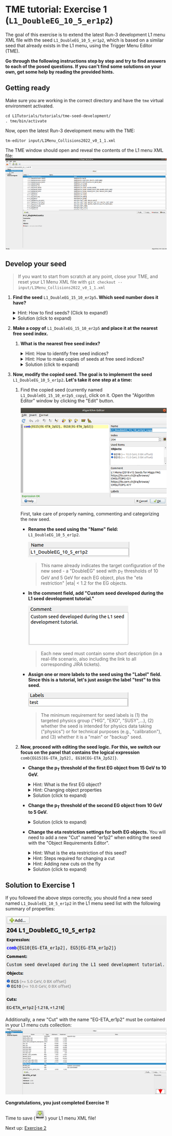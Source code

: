 # TME tutorial: Exercise 1 (`L1_DoubleEG_10_5_er1p2`)

The goal of this exercise is to extend the latest Run-3 development L1 menu XML file
with the seed `L1_DoubleEG_10_5_er1p2`, which is based on a similar seed that already exists in the L1 menu, using the Trigger Menu Editor (TME).

**Go through the following instructions step by step and try to find answers to each of the posed questions. If you can't find some solutions on your own, get some help by reading the provided hints.**

## Getting ready

Make sure you are working in the correct directory and have the `tme` virtual
environment activated.
```
cd L1Tutorials/tutorials/tme-seed-development/
. tme/bin/activate
```

Now, open the latest Run-3 development menu with the TME:
```
tm-editor input/L1Menu_Collisions2022_v0_1_1.xml
```

The TME window should open and reveal the contents of the L1 menu XML file:
![TME startup](images/tme_startup.png)

## Develop your seed

> If you want to start from scratch at any point, close your TME, and reset your L1 Menu XML file with ```git checkout -- input/L1Menu_Collisions2022_v0_1_1.xml```

1. **Find the seed** `L1_DoubleEG_15_10_er2p5`**. Which seed number does it have?**
    <details>
    <summary>Hint: How to find seeds? (Click to expand!)</summary>

    A seed can be found many ways. The easiest method is to search for it using
    the "Filter" field above the seed list (in the top right area, above the seed list).
    </details>


    <details>
    <summary>Solution (click to expand)</summary>

    The seed `L1_DoubleEG_15_10_er2p5` has the **number 205**.

    ![Original seed](images/ex1_original-seed.png)
    </details>

1. **Make a copy of** `L1_DoubleEG_15_10_er2p5` **and place it at the nearest free seed index.**
    1. **What is the nearest free seed index?**
        <details>
        <summary>Hint: How to identify free seed indices?</summary>

        You don't necessarily have to look for free seed indices by eye. The TME can help you identify the occupation status of indices. Try to look out for that TME feature. (See the next hint if you can't find it.)
        </details>

        <details>
        <summary>Hint: How to make copies of seeds at free seed indices?</summary>

        Click the source seed `L1_DoubleEG_15_10_er2p5`. In the detailed view that appeared in the lower half of the TME window, click "Copy".

        ![Original seed](images/ex1_original-seed.png)

        A copy dialog will open. The field "Index" contains the target seed index. You can use the "Select index" button ![Select index button](images/tme_index-button.png) next to the field to identify the nearest free index.
        </details>

        <details>
        <summary>Solution (click to expand)</summary>

        The nearest free seed index is 204. Here is where we place the seed copy.

        ![Seed index](images/ex1_seed-index.png)

        The resulting seed copy should appear above the original seed:

        ![Copied seed](images/ex1_original-seed-copy.png)
        </details>

1. **Now, modify the copied seed. The goal is to implement the seed** `L1_DoubleEG_10_5_er1p2`**. Let's take it one step at a time:**
    1. Find the copied seed (currently named `L1_DoubleEG_15_10_er2p5_copy`), click on it. Open the "Algorithm Editor" window by clicking the "Edit" button.

        ![Alogirthms editor](images/ex1_algorithms-editor.png)

        First, take care of properly naming, commenting and categorizing the new seed.
        * **Rename the seed using the "Name" field:** `L1_DoubleEG_10_5_er1p2`.

            ![Seed name](images/ex1_seed-name.png)
        
            > This name already indicates the target configuration of the new seed - a "DoubleEG" seed with p<sub>T</sub> thresholds of 10 GeV and 5 GeV for each EG object, plus the "eta restriction" |eta| < 1.2 for the EG objects.

        * **In the comment field, add "Custom seed developed during the L1 seed development tutorial."**

            ![Seed comment](images/ex1_seed-comment.png)

            > Each new seed must contain some short description (in a real-life scenario, also including the link to all corresponding JIRA tickets).

        * **Assign one or more labels to the seed using the "Label" field. Since this is a tutorial, let's just assign the label "test" to this seed.**

            ![Seed label](images/ex1_seed-label.png)

            > The minimum requirement for seed labels is (1) the targeted physics group ("HIG", "EXO", "SUSY",...), (2) whether the seed is intended for physics data taking ("physics") or for technical purposes (e.g., "calibration"), and (3) whether it is a "main" or "backup" seed.

    1. **Now, proceed with editing the seed logic. For this, we switch our focus on the panel that contains the logical expression** `comb{EG15[EG-ETA_2p52], EG10[EG-ETA_2p52]}`.

        * **Change the p<sub>T</sub> threshold of the first EG object from 15 GeV to 10 GeV.**
            <details>
            <summary>Hint: What is the first EG object?</summary>

            The first EG object appears as the string "EG15[EG-ETA_2p52]".
            The object itself is represented by "EG15", while the string in the square brackets encodes the extra requirements applied to the EG object.
            By convention, the numerical value attached to the object is the imposed minimum-p<sub>T</sub> requirement.
            </details>

            <details>
            <summary>Hint: Changing object properties</summary>

            The most transparent way to change object properties is to (1) put the cursor on the object by clicking somewhere within the "EG15" string

            ![Selecting object](images/ex1_select-object.png)
            
            and (2) then use the "Edit Object" button ![Edit object](images/tme_edit-object-button.png) in the menu.

            The "Object Requirement Editor" window opens. Find the field that reads "15.0 GeV" and adjust its value to "10.0 GeV". Confirm by clicking "OK".

            ![Adjust pT](images/ex1_edit-object-pt.png)
            </details>
            
            <details>
            <summary>Solution (click to expand)</summary>

            The logical expression should now read
            ```
            comb{EG10[EG-ETA_2p52], EG10[EG-ETA_2p52]}
            ```
            (i.e., `EG15` of the first EG object changed into `EG10`).
            </details>

        * **Change the p<sub>T</sub> threshold of the second EG object from 10 GeV to 5 GeV.**
            <details>
            <summary>Solution (click to expand)</summary>

            The procedure of changing the second EG object properties is analogous to the the previous step.

            Now that you already know how the logical expression should change, you could also just "type" your changes directly into the logical expression string.

            In any case, the updated expression should now read
            ```
            comb{EG10[EG-ETA_2p52], EG5[EG-ETA_2p52]}`
            ```

        * **Change the eta restriction settings for both EG objects.** You will need to add a new "Cut" named "er1p2" when editing the seed with the "Object Requirements Editor".
            <details>
            <summary>Hint: What is the eta restriction of this seed?</summary>

            By convention, eta restriction of L1 seeds are denoted as "er", followed by a numerical value ("2p52" means "2.52"). These requirements restrict the pseudorapidity range a given object can fall into.

            In our example seed, the eta restriction is "er2p52", corresponding to requirement |eta| < 2.52.
            </details>

            <details>
            <summary>Hint: Steps required for changing a cut</summary>

            In order to change a cut, it is generally not sufficient to simply modify its string expression. Instead, one needs to create a new "Cut", which is a separate "object" that encodes the cut properties (variable and thresholds) and which is identified via a unique name.
            
            Such a "Cut" appears in the list of cuts:

            ![Cuts menu](images/tme_cuts-menu.png)

            New cuts can be created either in the "Cuts" section of a given L1 menu XML or "on-the-fly" during seed development (see the next hint for more details).
            </details>

            <details>
            <summary>Hint: Adding new cuts on the fly</summary>

            New cuts can be added on the fly by opening the "Object Requirements Editor" (by putting the mouse cursor on top of the "EG-ETA_er2p5" expression and clicking the the "Edit Object" button) and subsequently pushing the "Add" button in the bottom center of the window.

            The "Add" button opens the "Cut Editor". In its left panel, toggle "EG" and select the "ETA" cut type. Assign the suffix "er1p2" using the name field in the top center. Now use the up/down buttons to adjust the minimum and maximum values of this |eta| requirement.
            > The nearest available threshold is -1.218 and +1.218. At L1, the values of variables are discrete and cannot assume any arbitrary value from the continuum.

            ![New cut](images/ex1_new-cut.png)

            Finally, click "OK" and select the new cut from the list in the Object Requirements Editor. Confirm with "OK".

            For the second EG object, the "er1p2" cut does not need to be created again. Just identify it in the cut list in the Object Requirements Editor and select it.
            </details>

            <details>
            <summary>Solution (click to expand)</summary>

            The logical expression should now read
            ```
            comb{EG10[EG-ETA_1p2], EG5[EG-ETA_1p2]}`
            ```
            Also, the corresponding cut "EG-ETA_1p2" should be contained in the list of Cuts of the L1 menu XML. You can close the Algorithm Editor by clicking "OK" and check the "Cuts" in the menu on the left.

            ![Cuts menu](images/tme_cuts-menu.png)
            </details>

## Solution to Exercise 1

If you followed the above steps correctly, you should find a new seed named `L1_DoubleEG_10_5_er1p2` in the L1 menu seed list with the following summary of properties:

![Solution to Exercise 1 (new seed)](images/ex1_solution.png)

Additionally, a new "Cut" with the name "EG-ETA_er1p2" must be contained in your L1 menu cuts collection:
![Solution to Exercise 1 (new cut)](images/ex1_cuts.png)

**Congratulations, you just completed Exercise 1!**

Time to save (![Save](images/tme_save-button.png)) your L1 menu XML file!

Next up: [Exercise 2](exercise-2.md)

